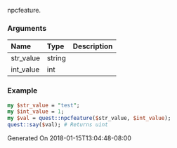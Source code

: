 npcfeature.
### Arguments
**Name**|**Type**|**Description**
:---|:---|:---
str_value|string|
int_value|int|

### Example

```perl
my $str_value = "test";
my $int_value = 1;
my $val = quest::npcfeature($str_value, $int_value);
quest::say($val); # Returns uint
```


Generated On 2018-01-15T13:04:48-08:00